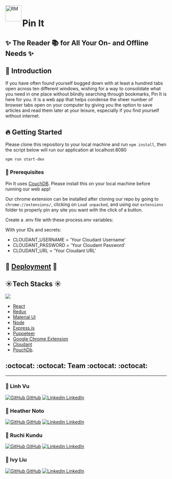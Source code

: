 
<img align="left" alt="RM" src="https://github.com/pin-it-ghp2011/Pin-It-Final/blob/main/public/pinitLogo.png" width="50" height="50">

# Pin It  
## :sparkles: The Reader :books: for All Your On- and Offline Needs :sparkles:

## :high_brightness: Introduction

If you have often found yourself bogged down with at least a hundred tabs open across ten different windows, wishing for a way to consolidate what you need in one place without blindly searching through bookmarks, Pin It is here for you. It is a web app that helps condense the sheer number of browser tabs open on your computer by giving you the option to save articles and read them later at your leisure, especially if you find yourself without internet.

## :fire: Getting Started 

Please clone this repository to your local machine and run `npm install`, then the script below will run our application at localhost:8080

```
npm run start-dev
```

### :cactus: Prerequisites

Pin It uses [CouchDB](http://couchdb.apache.org). Please install this on your local machine before running our web app!

Our chrome extension can be installed after cloning our repo by going to ``chrome://extensions/``, clicking on ``Load unpacked``, and using our ``extensions`` folder to properly pin any site you want with the click of a button.

Create a .env file with these process.env variables:

With your IDs and secrets:

* CLOUDANT_USERNAME = 'Your Cloudant Username'
* CLOUDANT_PASSWORD = 'Your Cloudant Password'
* CLOUDANT_URL = 'Your Cloudant URL'

## :rocket: [Deployment](https://pin-it-reader.herokuapp.com/) :rocket:
## :sunny:Tech Stacks :sunny:
  <img src=https://media.giphy.com/media/VaROmTGEdt9vTjrVNr/giphy.gif />

  * [React](https://reactjs.org)
  * [Redux](https://redux.js.org/)
  * [Material Ui](https://material-ui.com/)
  * [Node](https://nodejs.org/en/)
  * [Express.js](http://expressjs.com/)
  * [Puppeteer](https://developers.google.com/web/tools/puppeteer)
  * [Google Chrome Extension](https://developer.chrome.com/docs/extensions/)
  * [Cloudant](https://www.ibm.com/cloud/cloudant)
  * [PouchDb](https://pouchdb.com).

## :octocat: :octocat: Team :octocat: :octocat: 
---- 
 ### :cherry_blossom: Linh Vu
 [![GitHub](https://i.stack.imgur.com/tskMh.png) GitHub](https://github.com/Vuthuylinh) 
 [![Linkedin](https://i.stack.imgur.com/gVE0j.png) LinkedIn](https://www.linkedin.com/in/linh-vu-de/)
 ### :sunflower: Heather Noto
 [![GitHub](https://i.stack.imgur.com/tskMh.png) GitHub](https://github.com/heathernoto) 
 [![Linkedin](https://i.stack.imgur.com/gVE0j.png) LinkedIn](https://www.linkedin.com/in/heather-berardo-noto/)
 ### :hibiscus: Ruchi Kundu
 [![GitHub](https://i.stack.imgur.com/tskMh.png) GitHub](https://github.com/ruchibrata) 
 [![Linkedin](https://i.stack.imgur.com/gVE0j.png) LinkedIn](https://www.linkedin.com/in/ruchibratakundu/)
 
 ### :blossom: Ivy Liu
 [![GitHub](https://i.stack.imgur.com/tskMh.png) GitHub](https://github.com/liuivy) 
 [![Linkedin](https://i.stack.imgur.com/gVE0j.png) LinkedIn](https://www.linkedin.com/in/liu-ivy/)
 
 

